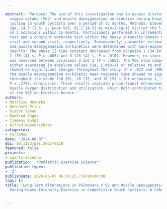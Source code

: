 ---
abstract: 'Purpose: The aim of this investigation was to assess alterations of pulmonary
  oxygen uptake (VO2) and muscle deoxygenation on-kinetics during heavy-intensity
  cycling in youth cyclists over a period of 15 months. Methods: Eleven cyclists (initial
  age, 14.3 [1.6] y; peak VO2, 62.2 [4.5] mL·min−1·kg−1) visited the laboratory twice
  on 3 occasions within 15 months. Participants performed an incremental ramp exercise
  test and a constant workrate test within the heavy-intensity domain during the first
  visit and second visit, respectively. Subsequently, parameter estimates of the VO2
  and muscle deoxygenation on-kinetics were determined with mono-exponential models.
  Results: The phase II time constant decreased from occasion 1 (34 [4] s) to occasion
  2 (30 [4] s, P = .005) and 3 (28 [4] s, P = .010). However, no significant alteration
  was observed between occasions 2 and 3 (P = .565). The VO2 slow component amplitude
  either expressed in absolute values (ie, L·min−1) or relative to end exercise (ie, %)
  showed no significant changes throughout the study (P = .972 and .996). Furthermore,
  the muscle deoxygenation on-kinetic mean response time showed no significant changes
  throughout the study (18 [8], 18 [3], and 16 [5] s for occasions 1, 2, and 3, respectively;
  P = .279). Conclusion: These results indicate proportional enhancements of local
  muscle oxygen distribution and utilization, which both contributed to the speeding
  of the VO2 on-kinetics herein.'
authors:
- Matthias Hovorka
- Bernhard Prinz
- Dieter Simon
- Manfred Zöger
- Clemens Rumpl
- Alfred Nimmerichter
categories:
- PortaMon
date: '2024-06-07'
doi: 10.1123/pes.2023-0110
featured: false
projects:
- sports-science
publication: '*Pediatric Exercise Science*'
publication_types:
- '2'
publishDate: 2024-06-07 06:34:25.779780+00:00
tags: []
title: 'Long-Term Alterations in Pulmonary V˙O2 and Muscle Deoxygenation On-Kinetics
  During Heavy-Intensity Exercise in Competitive Youth Cyclists: A Cohort Study'

---
